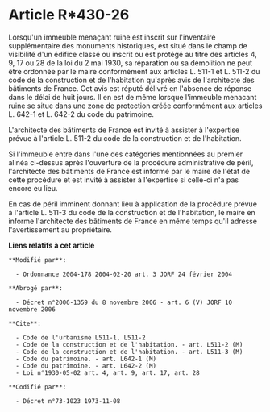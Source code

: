# Article R*430-26

Lorsqu'un immeuble menaçant ruine est inscrit sur l'inventaire supplémentaire des monuments historiques, est situé dans le
champ de visibilité d'un édifice classé ou inscrit ou est protégé au titre des articles 4, 9, 17 ou 28 de la loi du 2 mai
1930, sa réparation ou sa démolition ne peut être ordonnée par le maire conformément aux articles L. 511-1 et L. 511-2 du
code de la construction et de l'habitation qu'après avis de l'architecte des bâtiments de France. Cet avis est réputé délivré
en l'absence de réponse dans le délai de huit jours. Il en est de même lorsque l'immeuble menacant ruine se situe dans une
zone de protection créée conformément aux articles L. 642-1 et L. 642-2 du code du patrimoine.

L'architecte des bâtiments de France est invité à assister à l'expertise prévue à l'article L. 511-2 du code de la
construction et de l'habitation.

Si l'immeuble entre dans l'une des catégories mentionnées au premier alinéa ci-dessus après l'ouverture de la procédure
administrative de péril, l'architecte des bâtiments de France est informé par le maire de l'état de cette procédure et est
invité à assister à l'expertise si celle-ci n'a pas encore eu lieu.

En cas de péril imminent donnant lieu à application de la procédure prévue à l'article L. 511-3 du code de la construction et
de l'habitation, le maire en informe l'architecte des bâtiments de France en même temps qu'il adresse l'avertissement au
propriétaire.

**Liens relatifs à cet article**

	**Modifié par**:

	  - Ordonnance 2004-178 2004-02-20 art. 3 JORF 24 février 2004

	**Abrogé par**:

	  - Décret n°2006-1359 du 8 novembre 2006 - art. 6 (V) JORF 10 novembre 2006

	**Cite**:

	  - Code de l'urbanisme L511-1, L511-2
	  - Code de la construction et de l'habitation. - art. L511-2 (M)
	  - Code de la construction et de l'habitation. - art. L511-3 (M)
	  - Code du patrimoine. - art. L642-1 (M)
	  - Code du patrimoine. - art. L642-2 (M)
	  - Loi n°1930-05-02 art. 4, art. 9, art. 17, art. 28

	**Codifié par**:

	  - Décret n°73-1023 1973-11-08
